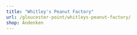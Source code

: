 ```yaml
---
title: "Whitley's Peanut Factory"
url: /gloucester-point/whitleys-peanut-factory/
shop: Andenken
---
```

